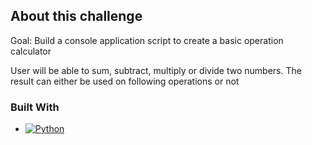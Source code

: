 ## About this challenge
Goal: Build a console application script to create a basic operation calculator

User will be able to sum, subtract, multiply or divide two numbers. The result can either be used on following operations or not

### Built With
<!-- Badge was generated using https://shields.io/ -->
* [![Python][Python.py]][Python-url]
<!-- MARKDOWN LINKS & IMAGES -->
<!-- https://www.markdownguide.org/basic-syntax/#reference-style-links -->
[Python-url]: https://www.python.org/
[Python.py]: https://img.shields.io/badge/python-py?style=plastic&logo=python